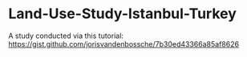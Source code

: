 # Land-Use-Study-Istanbul-Turkey
A study conducted via this tutorial: https://gist.github.com/jorisvandenbossche/7b30ed43366a85af8626
